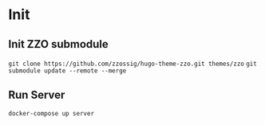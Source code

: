 # Init

## Init ZZO submodule
`git clone https://github.com/zzossig/hugo-theme-zzo.git themes/zzo`
`git submodule update --remote --merge`

## Run Server

`docker-compose up server`